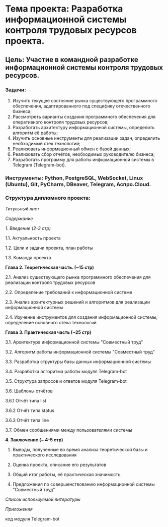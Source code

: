 # **Тема проекта**: Разработка информационной системы контроля трудовых ресурсов проекта. 
## **Цель**: Участие в командной разработке информационной системы контроля трудовых ресурсов.  

### **Задачи**:   

1. Изучить текущее состояние рынка существующего программного обеспечения, адаптированного под специфику отечественного бизнеса;    
2. Рассмотреть варианты создания программного обеспечения для оперативного контроля трудовых ресурсов; 
3. Разработать архитектуру информационной системы, определить алгоритм её работы;
4. Изучить основные инструменты для реализации задач, определить необходимый стек технологий;   
5. Реализовать информационный обмен с базой данных;   
6. Реализовать сбор отчётов, необходимых руководителю бизнеса;  
7. Разработать программу для работы информационной системы в Telegram (Telegram-bot). 

### **Инструменты**: Python, PostgreSQL, WebSocket, Linux (Ubuntu), Git, PyCharm, DBeaver, Telegram, Аспро.Cloud.

### **Структура дипломного проекта**:   

_Титульный лист_  

_Содержание_  

_1. Введение (2-3 стр)_ 

1.1. Актуальность проекта  

1.2. Цели и задачи проекта, план работы 

1.3. Команда проекта

**Глава 2. Теоретическая часть. (~15 стр)**  

2.1. Анализ существующего рынка программного обеспечения для реализации контроля трудовых ресурсов  

2.2. Определение требований к информационной системе  

2.3. Анализ архитектурных решений и алгоритмов для реализации информационной системы  

2.4. Изучение инструментов для создания информационной системы, определение основного стека технологий   

**Глава 3. Практическая часть (~25 стр)**  

3.1. Архитектура информационной системы "Совместный труд"  

3.2. Алгоритм работы информационной системы "Совместный труд"   

3.3. Разработка структуры базы данных информационной системы

3.4. Разработка алгоритма работы модуля Telegram-bot

3.5. Структура запросов и ответов модуля Telegram-bot

3.6. Шаблоны отчётов

3.6.1 Отчёт типа list  

3.6.2 Отчёт типа status    

3.6.3 Отчёт типа line   

3.7. Обмен сообщениями между пользователями системы   

**4. Заключение (~ 4-5 стр)** 

1. Выводы, полученные во время анализа теоретической базы и практического исследования 

2. Оценка проекта, описание его результатов

3. Общий итог работы, её практическая значимость

4. Предложения по совершенствованию информационной системы "Совместный труд" 

_Список используемой литературы_ 

_Приложения_

код модуля Telegram-bot
